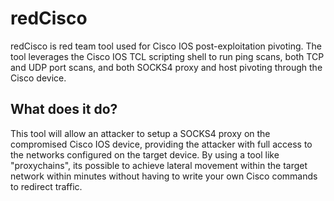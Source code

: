 # redCisco
redCisco is red team tool used for Cisco IOS post-exploitation pivoting.  The tool leverages the Cisco IOS TCL scripting shell to run ping scans, both TCP and UDP port scans, and both SOCKS4 proxy and host pivoting through the Cisco device.

## What does it do?
This tool will allow an attacker to setup a SOCKS4 proxy on the compromised Cisco IOS device, providing the attacker with full access to the networks configured on the target device.  By using a tool like "proxychains", its possible to achieve lateral movement within the target network within minutes without having to write your own Cisco commands to redirect traffic.
